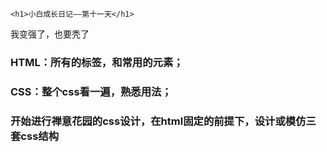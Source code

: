 

    <h1>小白成长日记——第十一天</h1>

我变强了，也要秃了

### HTML：所有的标签，和常用的元素；

### CSS：整个css看一遍，熟悉用法；
### 开始进行禅意花园的css设计，在html固定的前提下，设计或模仿三套css结构